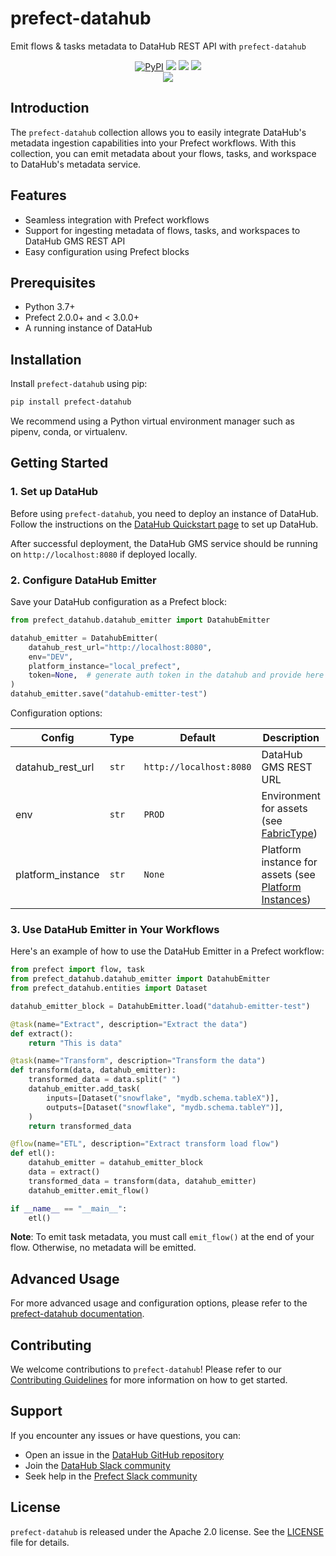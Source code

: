 # prefect-datahub

Emit flows & tasks metadata to DataHub REST API with `prefect-datahub`

<p align="center">
    <a href="https://pypi.python.org/pypi/prefect-datahub/" alt="PyPI version">
        <img alt="PyPI" src="https://img.shields.io/pypi/v/prefect-datahub?color=0052FF&labelColor=090422" /></a>
    <a href="https://github.com/datahub-project/datahub/" alt="Stars">
        <img src="https://img.shields.io/github/stars/datahub-project/datahub?color=0052FF&labelColor=090422" /></a>
    <a href="https://pypistats.org/packages/prefect-datahub/" alt="Downloads">
        <img src="https://img.shields.io/pypi/dm/prefect-datahub?color=0052FF&labelColor=090422" /></a>
    <a href="https://github.com/datahub-project/datahub/pulse" alt="Activity">
        <img src="https://img.shields.io/github/commit-activity/m/datahub-project/datahub?color=0052FF&labelColor=090422" /></a>
    <br/>
    <a href="https://datahubspace.slack.com" alt="Slack">
        <img src="https://img.shields.io/badge/slack-join_community-red.svg?color=0052FF&labelColor=090422&logo=slack" /></a>
</p>

## Introduction

The `prefect-datahub` collection allows you to easily integrate DataHub's metadata ingestion capabilities into your Prefect workflows. With this collection, you can emit metadata about your flows, tasks, and workspace to DataHub's metadata service.

## Features

- Seamless integration with Prefect workflows
- Support for ingesting metadata of flows, tasks, and workspaces to DataHub GMS REST API
- Easy configuration using Prefect blocks

## Prerequisites

- Python 3.7+
- Prefect 2.0.0+ and < 3.0.0+
- A running instance of DataHub

## Installation

Install `prefect-datahub` using pip:

```bash
pip install prefect-datahub
```

We recommend using a Python virtual environment manager such as pipenv, conda, or virtualenv.

## Getting Started

### 1. Set up DataHub

Before using `prefect-datahub`, you need to deploy an instance of DataHub. Follow the instructions on the [DataHub Quickstart page](https://datahubproject.io/docs/quickstart) to set up DataHub.

After successful deployment, the DataHub GMS service should be running on `http://localhost:8080` if deployed locally.

### 2. Configure DataHub Emitter

Save your DataHub configuration as a Prefect block:

```python
from prefect_datahub.datahub_emitter import DatahubEmitter

datahub_emitter = DatahubEmitter(
    datahub_rest_url="http://localhost:8080",
    env="DEV",
    platform_instance="local_prefect",
    token=None,  # generate auth token in the datahub and provide here if gms endpoint is secure
)
datahub_emitter.save("datahub-emitter-test")
```

Configuration options:

| Config | Type | Default | Description |
|--------|------|---------|-------------|
| datahub_rest_url | `str` | `http://localhost:8080` | DataHub GMS REST URL |
| env | `str` | `PROD` | Environment for assets (see [FabricType](https://datahubproject.io/docs/graphql/enums/#fabrictype)) |
| platform_instance | `str` | `None` | Platform instance for assets (see [Platform Instances](https://datahubproject.io/docs/platform-instances/)) |

### 3. Use DataHub Emitter in Your Workflows

Here's an example of how to use the DataHub Emitter in a Prefect workflow:

```python
from prefect import flow, task
from prefect_datahub.datahub_emitter import DatahubEmitter
from prefect_datahub.entities import Dataset

datahub_emitter_block = DatahubEmitter.load("datahub-emitter-test")

@task(name="Extract", description="Extract the data")
def extract():
    return "This is data"

@task(name="Transform", description="Transform the data")
def transform(data, datahub_emitter):
    transformed_data = data.split(" ")
    datahub_emitter.add_task(
        inputs=[Dataset("snowflake", "mydb.schema.tableX")],
        outputs=[Dataset("snowflake", "mydb.schema.tableY")],
    )
    return transformed_data

@flow(name="ETL", description="Extract transform load flow")
def etl():
    datahub_emitter = datahub_emitter_block
    data = extract()
    transformed_data = transform(data, datahub_emitter)
    datahub_emitter.emit_flow()

if __name__ == "__main__":
    etl()
```

**Note**: To emit task metadata, you must call `emit_flow()` at the end of your flow. Otherwise, no metadata will be emitted.

## Advanced Usage

For more advanced usage and configuration options, please refer to the [prefect-datahub documentation](https://datahubproject.io/docs/lineage/prefect/).

## Contributing

We welcome contributions to `prefect-datahub`! Please refer to our [Contributing Guidelines](https://datahubproject.io/docs/contributing) for more information on how to get started.

## Support

If you encounter any issues or have questions, you can:

- Open an issue in the [DataHub GitHub repository](https://github.com/datahub-project/datahub/issues)
- Join the [DataHub Slack community](https://datahubspace.slack.com)
- Seek help in the [Prefect Slack community](https://prefect.io/slack)

## License

`prefect-datahub` is released under the Apache 2.0 license. See the [LICENSE](https://github.com/datahub-project/datahub/blob/master/LICENSE) file for details.
